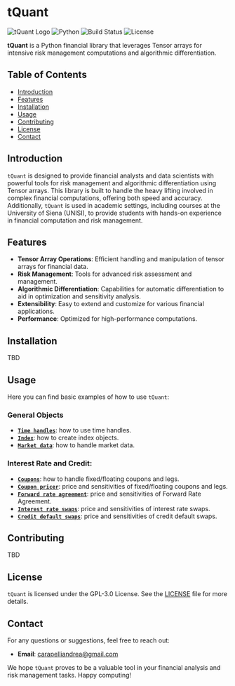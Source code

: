 
# tQuant

![tQuant Logo](https://img.shields.io/badge/tQuant-v0.1.0-blue.svg) ![Python](https://img.shields.io/badge/python-v3.7+-blue.svg) ![Build Status](https://img.shields.io/badge/build-passing-brightgreen.svg) ![License](https://img.shields.io/badge/license-MIT-green.svg)

**tQuant** is a Python financial library that leverages Tensor arrays for intensive risk management computations and algorithmic differentiation.

## Table of Contents

- [Introduction](#introduction)
- [Features](#features)
- [Installation](#installation)
- [Usage](#usage)
- [Contributing](#contributing)
- [License](#license)
- [Contact](#contact)

## Introduction

`tQuant` is designed to provide financial analysts and data scientists with powerful tools for risk management and algorithmic differentiation using Tensor arrays. This library is built to handle the heavy lifting involved in complex financial computations, offering both speed and accuracy. Additionally, `tQuant` is used in academic settings, including courses at the University of Siena (UNISI), to provide students with hands-on experience in financial computation and risk management.

## Features

- **Tensor Array Operations**: Efficient handling and manipulation of tensor arrays for financial data.
- **Risk Management**: Tools for advanced risk assessment and management.
- **Algorithmic Differentiation**: Capabilities for automatic differentiation to aid in optimization and sensitivity analysis.
- **Extensibility**: Easy to extend and customize for various financial applications.
- **Performance**: Optimized for high-performance computations.

## Installation
TBD
<!-- To install `tQuant`, simply use pip:

```bash
pip install tQuant
```

Or, if you prefer, clone the repository and install manually:

```bash
git clone https://github.com/yourusername/tQuant.git
cd tQuant
pip install .
``` -->

## Usage

Here you can find basic examples of how to use `tQuant`:

### General Objects
- [**`Time handles`**](https://github.com/andrea220/tQuant/blob/main/examples/time_handles.ipynb): how to use time handles.
- [**`Index`**](https://github.com/andrea220/tQuant/blob/main/examples/index.ipynb): how to create index objects.
- [**`Market data`**](https://github.com/andrea220/tQuant/blob/main/examples/market_data.ipynb): how to handle market data.

### Interest Rate and Credit:
- [**`Coupons`**](https://github.com/andrea220/tQuant/blob/main/examples/coupons.ipynb): how to handle fixed/floating coupons and legs.
- [**`Coupon pricer`**](https://github.com/andrea220/tQuant/blob/main/examples/coupons_pricer.ipynb): price and sensitivities of fixed/floating coupons and legs.
- [**`Forward rate agreement`**](https://github.com/andrea220/tQuant/blob/main/examples/fra.ipynb): price and sensitivities of Forward Rate Agreement.
- [**`Interest rate swaps`**](https://github.com/andrea220/tQuant/blob/main/examples/swap.ipynb): price and sensitivities of interest rate swaps.
- [**`Credit default swaps`**](https://github.com/andrea220/tQuant/blob/main/examples/cds.ipynb): price and sensitivities of credit default swaps.


<!-- For more detailed usage and examples, please refer to the [documentation](https://github.com/yourusername/tQuant/wiki). -->

## Contributing

<!-- We welcome contributions to `tQuant`! If you're interested in contributing, please read our [contributing guidelines](CONTRIBUTING.md) to get started. -->
TBD 

## License

`tQuant` is licensed under the GPL-3.0 License. See the [LICENSE](LICENSE) file for more details.

## Contact

For any questions or suggestions, feel free to reach out:

- **Email**: [carapelliandrea@gmail.com](mailto:carapelliandrea@gmail.com)
<!-- - **GitHub Issues**: [tQuant Issues](https://github.com/yourusername/tQuant/issues) -->

We hope `tQuant` proves to be a valuable tool in your financial analysis and risk management tasks. Happy computing!

